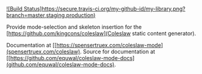 
[![Build Status]https://secure.travis-ci.org/my-github-id/my-library.png?branch=master,staging,production)](http://travis-ci.org/my-github-id/my-library)

Provide mode-selection and skeleton insertion for the [https://github.com/kingcons/coleslaw](Coleslaw static content generator).

Documentation at [[https://spensertruex.com/coleslaw-mode](spensertruex.com/coleslaw).
Source for documentation at [[https://github.com/equwal/coleslaw-mode-docs](github.com/equwal/coleslaw-mode-docs).
